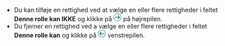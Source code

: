 <!-- markdownlint-disable-file MD041 -->
* Du kan tilføje en rettighed ved at vælge en eller flere rettigheder i feltet **Denne rolle kan IKKE** og klikke på ![ikonet][img1] på højrepilen.
* Du fjerner en rettighed ved a vælge en eller flere rettigheder i feltet **Denne rolle kan** og klikke på ![ikonet][img2] venstrepilen.

<!-- Referenced images -->
[img1]: ../../../../../../media/icons/arrow-right.png
[img2]: ../../../../../../media/icons/arrow-left.png

